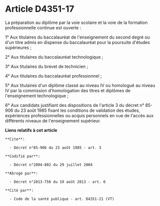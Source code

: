 # Article D4351-17

La préparation au diplôme par la voie scolaire et la voie de la formation professionnelle continue est ouverte :

1° Aux titulaires du baccalauréat de l'enseignement du second degré ou d'un titre admis en dispense du baccalauréat pour la
poursuite d'études supérieures ;

2° Aux titulaires du baccalauréat technologique ;

3° Aux titulaires du brevet de technicien ;

4° Aux titulaires du baccalauréat professionnel ;

5° Aux titulaires d'un diplôme classé au niveau IV ou homologué au niveau IV par la commission d'homologation des titres et
diplômes de l'enseignement technologique ;

6° Aux candidats justifiant des dispositions de l'article 3 du décret n° 85-906 du 23 août 1985 fixant les conditions de
validation des études, expériences professionnelles ou acquis personnels en vue de l'accès aux différents niveaux de
l'enseignement supérieur.

**Liens relatifs à cet article**

	**Cite**:

	  - Décret n°85-906 du 23 août 1985 - art. 3

	**Codifié par**:

	  - Décret n°2004-802 du 29 juillet 2004

	**Abrogé par**:

	  - Décret n°2013-756 du 19 août 2013 - art. 6

	**Cité par**:

	  - Code de la santé publique - art. D4351-21 (VT)
